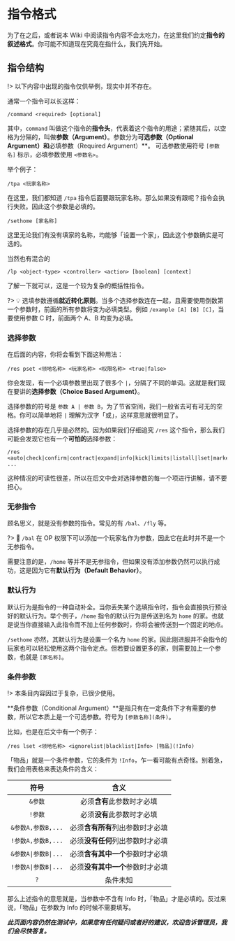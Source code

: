 # 指令格式
为了在之后，或者说本 Wiki 中阅读指令内容不会太吃力，在这里我们约定**指令的叙述格式**。你可能不知道现在究竟在指什么，我们先开始。

## 指令结构

!> 以下内容中出现的指令仅供举例，现实中并不存在。

通常一个指令可以长这样：

```minecraft
/command <required> [optional]
```

其中，`command` 叫做这个指令的**指令头**，代表着这个指令的用途；紧随其后，以空格为分隔的，叫做**参数（Argument）**。参数分为**可选参数（Optional Argument）和**必填参数（Required Argument）**。
可选参数使用符号 `[参数名]` 标示，必填参数使用 `<参数名>`。

举个例子：
```minecraft
/tpa <玩家名称>
```
在这里，我们都知道 `/tpa` 指令后面要跟玩家名称。那么如果没有跟呢？指令会执行失败。因此这个参数是必填的。

```minecraft
/sethome [家名称]
```
这里无论我们有没有填家的名称，均能够「设置一个家」，因此这个参数确实是可选的。

当然也有混合的

```minecraft
/lp <object-type> <controller> <action> [boolean] [context]
```

了解一下就可以，这是一个较为复杂的概括性指令。

?> 💡 选填参数遵循**就近转化原则**。当多个选择参数连在一起，且需要使用倒数第一个参数时，前面的所有参数将变为必填类型。例如 `/example [A] [B] [C]`，当要使用参数 C 时，前面两个 A、B 均变为必填。
### 选择参数

在后面的内容，你将会看到下面这种用法：

```minecraft
/res pset <领地名称> <玩家名称> <权限名称> <true|false>
```

你会发现，有一个必填参数里出现了很多个 `|`，分隔了不同的单词。这就是我们现在要讲的**选择参数（Choice Based Argument）**。

选择参数的符号是 `参数 A | 参数 B`，为了节省空间，我们一般省去可有可无的空格。你可以简单地将 `|` 理解为汉字「或」，这样意思就很明显了。

选择参数的存在几乎是必然的。因为如果我们仔细追究 `/res` 这个指令，那么我们可能会发现它也有一个**可怕的**选择参数：

```minecraft
/res <auto|check|confirm|contract|expand|info|kick|limits|listall|lset|market|rt|show|sublist|tool|tpconfirm|version|...> ...
```

这种情况的可读性很差，所以在后文中会对选择参数的每一个项进行讲解，请不要担心。

### 无参指令

顾名思义，就是没有参数的指令。常见的有 `/bal`、`/fly` 等。

?> 🤔 `/bal` 在 OP 权限下可以添加一个玩家名作为参数，因此它在此时并不是一个无参指令。

需要注意的是，`/home` 等并不是无参指令，但如果没有添加参数仍然可以执行成功，这是因为它有**默认行为（Default Behavior）**。

### 默认行为

默认行为是指令的一种自动补全。当你丢失某个选填指令时，指令会直接执行预设好的默认行为。举个例子，`/home` 指令的默认行为是传送到名为 `home` 的家。也就是说当你直接输入此指令而不加上任何参数时，你将会被传送到一个固定的地点。

`/sethome` 亦然，其默认行为是设置一个名为 `home` 的家。因此刚进服并不会指令的玩家也可以轻松使用这两个指令定点。但若要设置更多的家，则需要加上一个参数，也就是 `[家名称]`。

### 条件参数

!> 本条目内容因过于复杂，已很少使用。

**条件参数（Conditional Argument）**是指只有在一定条件下才有需要的参数，所以它本质上是一个可选参数。符号为 `[参数名称](条件)`。

比如，也是在后文中有一个例子：

```minecraft
/res lset <领地名称> <ignorelist|blacklist|Info> [物品](!Info)
```

「物品」就是一个条件参数，它的条件为 `!Info`，乍一看可能有点奇怪。别着急，我们会用表格来表达条件的含义：

|符号|含义|
|:-:|:-:|
|`&参数`|必须**含有**此参数时才必填|
|`!参数`|必须**没有**此参数时才必填|
|`&参数A,参数B,...`|必须**含有所有**列出参数时才必填|
|`!参数A,参数B,...`|必须**没有任何**列出参数时才必填|
|`&参数A\|参数B\|...`|必须**含有其中一个**参数时才必填|
|`!参数A\|参数B\|...`|必须**没有其中一个**参数时才必填|
|`?`|条件未知|

那么上述指令的意思就是，当参数中不含有 Info 时，「物品」才是必填的。反过来说，「物品」在参数为 Info 的时候不需要填写。

***此页面内容仍然在测试中，如果您有任何疑问或者好的建议，欢迎告诉管理员，我们会尽快答复。***

